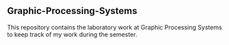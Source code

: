 <h2> Graphic-Processing-Systems </h2>

This repository contains the laboratory work at Graphic Processing Systems to keep track of my work during the semester.

